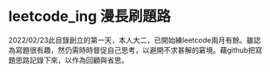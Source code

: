 # leetcode_ing 漫長刷題路

2022/02/23此目錄創立的第一天，本人大二，已開始練leetcode兩月有餘。雖認為寫題很有趣，然仍需時時督促自己思考，以避開不求甚解的窘境。藉github把寫題思路記錄下來，以作為回顧與省思。
